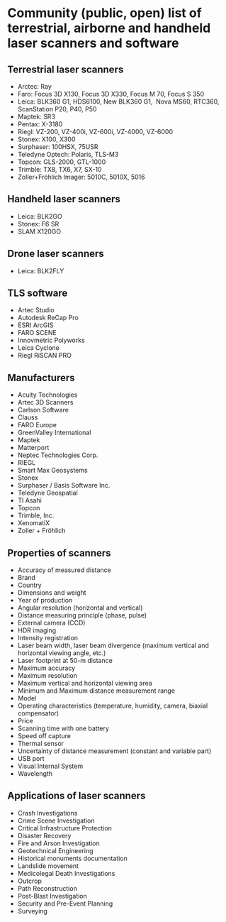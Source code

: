 # Community (public, open) list of terrestrial, airborne and handheld laser scanners and software

## Terrestrial laser scanners

- Arctec: Ray
- Faro: Focus 3D X130, Focus 3D X330, Focus M 70, Focus S 350
- Leica: BLK360 G1, HDS6100, New BLK360 G1,  Nova MS60, RTC360, ScanStation P20, P40, P50
- Maptek: SR3
- Pentax: X-3180
- Riegl: VZ-200, VZ-400i, VZ-600i, VZ-4000, VZ-6000
- Stonex: X100, X300
- Surphaser: 100HSX, 75USR
- Teledyne Optech: Polaris, TLS-M3
- Topcon: GLS-2000, GTL-1000
- Trimble: TX8, TX6, X7, SX-10
- Zoller+Fröhlich Imager: 5010C, 5010X, 5016

## Handheld laser scanners
- Leica: BLK2GO
- Stonex: F6 SR
- SLAM X120GO

## Drone laser scanners
- Leica: BLK2FLY

## TLS software
- Artec Studio
- Autodesk ReCap Pro
- ESRI ArcGIS
- FARO SCENE
- Innovmetric Polyworks
- Leica Cyclone
- Riegl RiSCAN PRO

## Manufacturers
- Acuity Technologies
- Artec 3D Scanners
- Carlson Software
- Clauss
- FARO Europe
- GreenValley International
- Maptek
- Matterport
- Neptec Technologies Corp.
- RIEGL
- Smart Max Geosystems
- Stonex
- Surphaser / Basis Software Inc.
- Teledyne Geospatial
- TI Asahi
- Topcon
- Trimble, Inc.
- XenomatiX
- Zoller + Fröhlich

## Properties of scanners
- Accuracy of measured distance
- Brand
- Country
- Dimensions and weight
- Year of production
- Angular resolution (horizontal and vertical)
- Distance measuring principle (phase, pulse)
- External camera (CCD)
- HDR imaging
- Intensity registration
- Laser beam width, laser beam divergence (maximum vertical and horizontal viewing angle, etc.)
- Laser footprint at 50-m distance
- Maximum accuracy
- Maximum resolution
- Maximum vertical and horizontal viewing area
- Minimum and Maximum distance measurement range
- Model
- Operating characteristics (temperature, humidity, camera, biaxial compensator)
- Price
- Scanning time with one battery
- Speed off capture
- Thermal sensor
- Uncertainty of distance measurement (constant and variable part)
- USB port
- Visual Internal System
- Wavelength

## Applications of laser scanners
- Crash Investigations
- Crime Scene Investigation
- Critical Infrastructure Protection
- Disaster Recovery
- Fire and Arson Investigation
- Geotechnical Engineering
- Historical monuments documentation
- Landslide movement
- Medicolegal Death Investigations
- Outcrop
- Path Reconstruction
- Post-Blast Investigation
- Security and Pre-Event Planning
- Surveying
